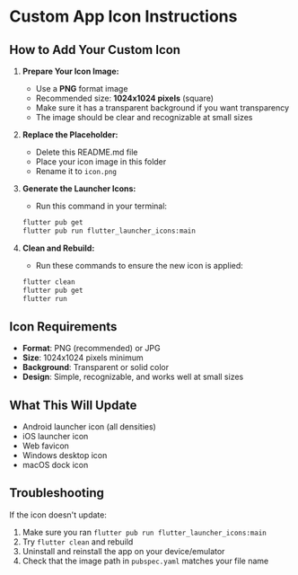 # Custom App Icon Instructions

## How to Add Your Custom Icon

1. **Prepare Your Icon Image:**
   - Use a **PNG** format image
   - Recommended size: **1024x1024 pixels** (square)
   - Make sure it has a transparent background if you want transparency
   - The image should be clear and recognizable at small sizes

2. **Replace the Placeholder:**
   - Delete this README.md file
   - Place your icon image in this folder
   - Rename it to `icon.png`

3. **Generate the Launcher Icons:**
   - Run this command in your terminal:
   ```bash
   flutter pub get
   flutter pub run flutter_launcher_icons:main
   ```

4. **Clean and Rebuild:**
   - Run these commands to ensure the new icon is applied:
   ```bash
   flutter clean
   flutter pub get
   flutter run
   ```

## Icon Requirements

- **Format**: PNG (recommended) or JPG
- **Size**: 1024x1024 pixels minimum
- **Background**: Transparent or solid color
- **Design**: Simple, recognizable, and works well at small sizes

## What This Will Update

- Android launcher icon (all densities)
- iOS launcher icon
- Web favicon
- Windows desktop icon
- macOS dock icon

## Troubleshooting

If the icon doesn't update:
1. Make sure you ran `flutter pub run flutter_launcher_icons:main`
2. Try `flutter clean` and rebuild
3. Uninstall and reinstall the app on your device/emulator
4. Check that the image path in `pubspec.yaml` matches your file name
